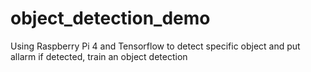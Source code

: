 # object_detection_demo
Using Raspberry Pi 4 and Tensorflow to detect specific object and put allarm if detected, train an object detection
